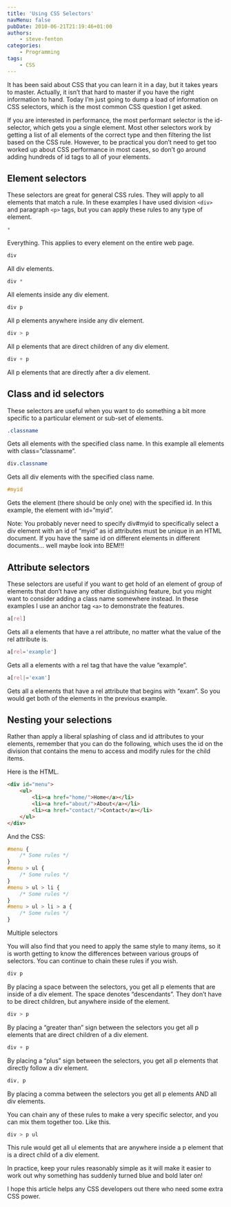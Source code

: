 ```yaml
---
title: 'Using CSS Selectors'
navMenu: false
pubDate: 2010-06-21T21:19:46+01:00
authors:
    - steve-fenton
categories:
    - Programming
tags:
    - CSS
---
```


It has been said about CSS that you can learn it in a day, but it takes years to master. Actually, it isn’t that hard to master if you have the right information to hand. Today I’m just going to dump a load of information on CSS selectors, which is the most common CSS question I get asked.

If you are interested in performance, the most performant selector is the id-selector, which gets you a single element. Most other selectors work by getting a list of all elements of the correct type and then filtering the list based on the CSS rule. However, to be practical you don’t need to get too worked up about CSS performance in most cases, so don’t go around adding hundreds of id tags to all of your elements.

## Element selectors

These selectors are great for general CSS rules. They will apply to all elements that match a rule. In these examples I have used division `<div>` and paragraph `<p>` tags, but you can apply these rules to any type of element.

```css
*
```

Everything. This applies to every element on the entire web page.

```css
div
```

All div elements.

```css
div *
```

All elements inside any div element.

```css
div p
```

All p elements anywhere inside any div element.

```css
div > p
```

All p elements that are direct children of any div element.

```css
div + p
```

All p elements that are directly after a div element.

## Class and id selectors

These selectors are useful when you want to do something a bit more specific to a particular element or sub-set of elements.

```css
.classname
```

Gets all elements with the specified class name. In this example all elements with class=”classname”.

```css
div.classname
```

Gets all div elements with the specified class name.

```css
#myid
```

Gets the element (there should be only one) with the specified id. In this example, the element with id=”myid”.

Note: You probably never need to specify div#myid to specifically select a div element with an id of “myid” as id attributes must be unique in an HTML document. If you have the same id on different elements in different documents… well maybe look into BEM!!!

## Attribute selectors

These selectors are useful if you want to get hold of an element of group of elements that don’t have any other distinguishing feature, but you might want to consider adding a class name somewhere instead. In these examples I use an anchor tag `<a>` to demonstrate the features.

```css
a[rel]
```

Gets all a elements that have a rel attribute, no matter what the value of the rel attribute is.

```css
a[rel='example']
```

Gets all a elements with a rel tag that have the value “example”.

```css
a[rel|='exam']
```

Gets all a elements that have a rel attribute that begins with “exam”. So you would get both of the elements in the previous example.

## Nesting your selections

Rather than apply a liberal splashing of class and id attributes to your elements, remember that you can do the following, which uses the id on the division that contains the menu to access and modify rules for the child items.

Here is the HTML.

```html
<div id="menu">
    <ul>
        <li><a href="home/">Home</a></li>
        <li><a href="about/">About</a></li>
        <li><a href="contact/">Contact</a></li>
    </ul>
</div>
```

And the CSS:

```css
#menu {
    /* Some rules */
}
#menu > ul {
    /* Some rules */
}
#menu > ul > li {
    /* Some rules */
}
#menu > ul > li > a {
    /* Some rules */
}
```

Multiple selectors

You will also find that you need to apply the same style to many items, so it is worth getting to know the differences between various groups of selectors. You can continue to chain these rules if you wish.

```css
div p
```

By placing a space between the selectors, you get all p elements that are inside of a div element. The space denotes “descendants”. They don’t have to be direct children, but anywhere inside of the element.

```css
div > p
```

By placing a “greater than” sign between the selectors you get all p elements that are direct children of a div element.

```css
div + p
```

By placing a “plus” sign between the selectors, you get all p elements that directly follow a div element.

```css
div, p
```

By placing a comma between the selectors you get all p elements AND all div elements.

You can chain any of these rules to make a very specific selector, and you can mix them together too. Like this.

```css
div > p ul
```

This rule would get all ul elements that are anywhere inside a p element that is a direct child of a div element.

In practice, keep your rules reasonably simple as it will make it easier to work out why something has suddenly turned blue and bold later on!

I hope this article helps any CSS developers out there who need some extra CSS power.